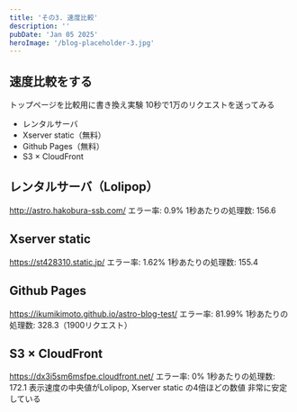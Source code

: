 ```yaml
---
title: 'その3. 速度比較'
description: ''
pubDate: 'Jan 05 2025'
heroImage: '/blog-placeholder-3.jpg'
---
```


## 速度比較をする
トップページを比較用に書き換え実験
10秒で1万のリクエストを送ってみる

- レンタルサーバ
- Xserver static（無料）
- Github Pages（無料）
- S3 × CloudFront

## レンタルサーバ（Lolipop）

http://astro.hakobura-ssb.com/
エラー率: 0.9%
1秒あたりの処理数: 156.6

## Xserver static

https://st428310.static.jp/
エラー率: 1.62%
1秒あたりの処理数: 155.4

## Github Pages

https://ikumikimoto.github.io/astro-blog-test/
エラー率: 81.99%
1秒あたりの処理数: 328.3（1900リクエスト）

## S3 × CloudFront

https://dx3i5sm6msfpe.cloudfront.net/
エラー率: 0%
1秒あたりの処理数: 172.1
表示速度の中央値がLolipop, Xserver static の4倍ほどの数値
非常に安定している